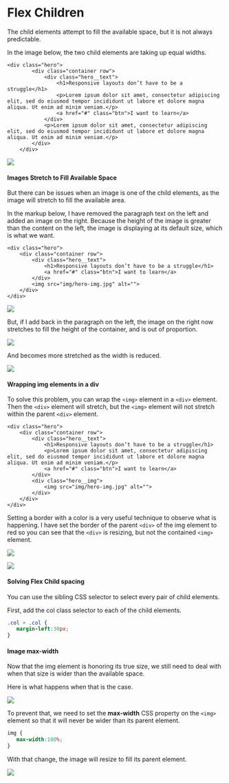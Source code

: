 # Flex Children

The child elements attempt to fill the available space, but it is not always predictable.

In the image below, the two child elements are taking up equal widths.

```markup
<div class="hero">
        <div class="container row">
            <div class="hero__text">
                <h1>Responsive layouts don’t have to be a struggle</h1>
                <p>Lorem ipsum dolor sit amet, consectetur adipiscing elit, sed do eiusmod tempor incididunt ut labore et dolore magna aliqua. Ut enim ad minim veniam.</p>
                <a href="#" class="btn">I want to learn</a>
            </div>
            <p>Lorem ipsum dolor sit amet, consectetur adipiscing elit, sed do eiusmod tempor incididunt ut labore et dolore magna aliqua. Ut enim ad minim veniam.</p>
        </div>
    </div>
```

![](https://raw.githubusercontent.com/hoc-labs/images/main/responsive-img-2.png)

#### Images Stretch to Fill Available Space

But there can be issues when an image is one of the child elements, as the image will stretch to fill the available area.

In the markup below, I have removed the paragraph text on the left and added an image on the right. Because the height of the image is greater than the content on the left, the image is displaying at its default size, which is what we want.

```markup
<div class="hero">
    <div class="container row">
        <div class="hero__text">
            <h1>Responsive layouts don’t have to be a struggle</h1>
            <a href="#" class="btn">I want to learn</a>
        </div>
        <img src="img/hero-img.jpg" alt="">
    </div>
</div> 
```

![](https://raw.githubusercontent.com/hoc-labs/images/main/responsive-img-3.png)

But, if I add back in the paragraph on the left, the image on the right now stretches to fill the height of the container, and is out of proportion.

![](https://raw.githubusercontent.com/hoc-labs/images/main/responsive-img-1.png)

And becomes more stretched as the width is reduced.

![](https://raw.githubusercontent.com/hoc-labs/images/main/responsive-img-4.png)

#### Wrapping img elements in a div

To solve this problem, you can wrap the `<img>` element in a `<div>` element. Then the `<div>` element will stretch, but the `<img>` element will not stretch within the parent `<div>` element.

```markup
<div class="hero">
    <div class="container row">
        <div class="hero__text">
            <h1>Responsive layouts don’t have to be a struggle</h1>
            <p>Lorem ipsum dolor sit amet, consectetur adipiscing elit, sed do eiusmod tempor incididunt ut labore et dolore magna aliqua. Ut enim ad minim veniam.</p>
            <a href="#" class="btn">I want to learn</a>
        </div>
        <div class="hero__img">
            <img src="img/hero-img.jpg" alt="">
        </div>
    </div>
</div> 
```

Setting a border with a color is a very useful technique to observe what is happening. I have set the border of the parent `<div>` of the img element to red so you can see that the `<div>` is resizing, but not the contained `<img>` element.

![](https://raw.githubusercontent.com/hoc-labs/images/main/responsive-img-5.png)

![](https://raw.githubusercontent.com/hoc-labs/images/main/responsive-img-6.png)

#### Solving Flex Child spacing

You can use the sibling CSS selector to select every pair of child elements.

First, add the col class selector to each of the child elements.

```css
.col + .col {
   margin-left:30px;
}
```

#### Image max-width

Now that the img element is honoring its true size, we still need to deal with when that size is wider than the available space.

Here is what happens when that is the case.

[![](https://raw.githubusercontent.com/hoc-labs/images/main/responsive-img-7.png)](https://raw.githubusercontent.com/hoc-labs/images/main/responsive-img-7.png)

To prevent that, we need to set the **max-width** CSS property on the `<img>` element so that it will never be wider than its parent element.

```css
img {
   max-width:100%;
}
```

With that change, the image will resize to fill its parent element.

![](https://raw.githubusercontent.com/hoc-labs/images/main/responsive-img-8.png)

